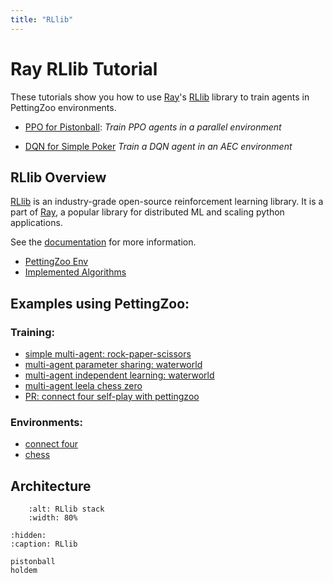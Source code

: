 ```yaml
---
title: "RLlib"
---
```


# Ray RLlib Tutorial

These tutorials show you how to use [Ray](https://docs.ray.io/en/latest/index.html)'s [RLlib](https://docs.ray.io/en/latest/rllib/index.html) library to train agents in PettingZoo environments.

* [PPO for Pistonball](/tutorials/rllib/pistonball/): _Train PPO agents in a parallel environment_

* [DQN for Simple Poker](/tutorials/rllib/holdem/) _Train a DQN agent in an AEC environment_

##  RLlib Overview

[RLlib](https://github.com/ray-project/ray/tree/master/rllib) is an industry-grade open-source reinforcement learning library.
It is a part of [Ray](https://github.com/ray-project/ray), a popular library for distributed ML and scaling python applications.

See the [documentation](https://docs.ray.io/en/latest/rllib/index.html) for more information.
 * [PettingZoo Env](https://docs.ray.io/en/latest/rllib/rllib-env.html#pettingzoo-multi-agent-environments)
 * [Implemented Algorithms](https://docs.ray.io/en/latest/rllib/rllib-algorithms.html)

## Examples using PettingZoo:

### Training:
 * [simple multi-agent: rock-paper-scissors](https://github.com/ray-project/ray/blob/master/rllib/examples/rock_paper_scissors_multiagent.py)
 * [multi-agent parameter sharing: waterworld](https://github.com/ray-project/ray/blob/master/rllib/examples/multi_agent_parameter_sharing.py)
 * [multi-agent independent learning: waterworld](https://github.com/ray-project/ray/blob/master/rllib/examples/multi_agent_independent_learning.py)
 * [multi-agent leela chess zero](https://github.com/ray-project/ray/blob/master/rllib/examples/multi-agent-leela-chess-zero.py)
 * [PR: connect four self-play with pettingzoo](https://github.com/ray-project/ray/pull/33481)

[//]: # (TODO: test waterworld, leela chess zero, add PR to pettingzoo if it isn't merged)

### Environments:
 * [connect four](https://github.com/ray-project/ray/blob/293fe2cb182b15499672c9cf50f79c8a9857dfb4/rllib/examples/env/pettingzoo_connect4.py)
 * [chess](https://github.com/ray-project/ray/blob/293fe2cb182b15499672c9cf50f79c8a9857dfb4/rllib/examples/env/pettingzoo_chess.py)

## Architecture

```{figure} https://docs.ray.io/en/latest/_images/rllib-stack.svg
    :alt: RLlib stack
    :width: 80%
```

```{toctree}
:hidden:
:caption: RLlib

pistonball
holdem
```
